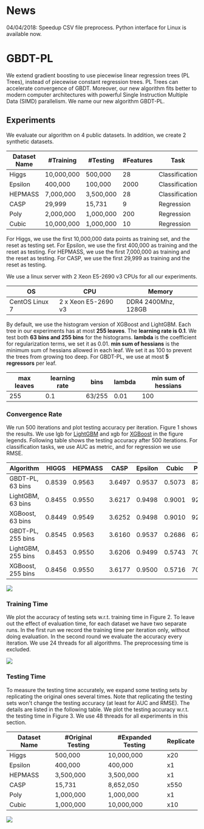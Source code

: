 # News
04/04/2018: Speedup CSV file preprocess. Python interface for Linux is available now. 

# GBDT-PL
We extend gradient boosting to use piecewise linear regression trees (PL Trees), 
instead of piecewise constant regression trees. PL Trees can accelerate convergence of
GBDT. Moreover, our new algorithm fits better to modern computer architectures with powerful
Single Instruction Multiple Data (SIMD) parallelism. We name our new algorithm GBDT-PL.

## Experiments 
We evaluate our algorithm on 4 public datasets. In addition, we create 2 synthetic datasets. 

|Dataset Name| #Training | #Testing | #Features |      Task      | Link |
|------------|------------|----------|-----------|----------------|------|
|    Higgs   | 10,000,000 | 500,000  |     28    | Classification | [higgs](https://archive.ics.uci.edu/ml/datasets/HIGGS) |
|   Epsilon  | 400,000 | 100,000  |     2000    | Classification | [epsilon](https://www.csie.ntu.edu.tw/~cjlin/libsvmtools/datasets/binary.html) |
|  HEPMASS   | 7,000,000 | 3,500,000 | 28 | Classification | [hepmass](https://archive.ics.uci.edu/ml/datasets/HEPMASS)|
| CASP | 29,999 | 15,731 | 9 | Regression | [casp](https://archive.ics.uci.edu/ml/datasets/Physicochemical+Properties+of+Protein+Tertiary+Structure) |
| Poly | 2,000,000 | 1,000,000 | 200 | Regression | [poly](https://www.dropbox.com/sh/zfxdw6gpzm69ami/AACSWPbATTrGDJaSB7YotIjga?dl=0) |
| Cubic | 10,000,000 | 1,000,000 | 10 | Regression | [cubic](https://www.dropbox.com/sh/zfxdw6gpzm69ami/AACSWPbATTrGDJaSB7YotIjga?dl=0) |

For Higgs, we use the first 10,000,000 data points as training set, and the reset as testing set. For Epsilon, we use the first 400,000 as training and the reset as testing. For HEPMASS, we use the first 7,000,000 as training and the reset as testing. For CASP, we use the first 29,999 as training and the reset as testing. 

We use a linux server with 2 Xeon E5-2690 v3 CPUs for all our experiments.

|OS | CPU | Memory |
|---|-----|--------|
|CentOS Linux 7 | 2 x Xeon E5-2690 v3 | DDR4 2400Mhz, 128GB|

By default, we use the histogram version of XGBoost and LightGBM. Each tree in our experiments has at most **255 leaves**. The **learning rate is 0.1**. We test both **63 bins and 255 bins** for the histograms. **lambda** is the coefficient for regularization terms, we set it as 0.01. **min sum of hessians** is the minimum sum of hessians allowed in each leaf. We set it as 100 to prevent the trees from growing too deep. For GBDT-PL, we use at most **5 regressors** per leaf. 

|max leaves | learning rate | bins | lambda | min sum of hessians |
|-----------|---------------|------|-----------|---------------------|
|255 | 0.1 | 63/255 | 0.01 | 100 |

### Convergence Rate
We run 500 iterations and plot testing accuracy per iteration. Figure 1 shows the results. We use lgb for [LightGBM](https://github.com/Microsoft/LightGBM) and xgb for [XGBoost](https://github.com/dmlc/xgboost) in the figure legends. 
Following table shows the testing accuracy after 500 iterations. For classification tasks, we use AUC as metric, and for regression we use RMSE.

|Algorithm | HIGGS | HEPMASS | CASP | Epsilon | Cubic | Poly |
|----------|-------|---------|------|---------|-------|------|
|GBDT-PL, 63 bins | 0.8539 | 0.9563 | 3.6497 | 0.9537 | 0.5073 | 879.7 |
|LightGBM, 63 bins | 0.8455 | 0.9550 | 3.6217 | 0.9498 | 0.9001 | 923.2 |
|XGBoost, 63 bins | 0.8449 | 0.9549 | 3.6252 | 0.9498 | 0.9010 | 921.4 |
|GBDT-PL, 255 bins | 0.8545 | 0.9563 | 3.6160 | 0.9537 | 0.2686 | 673.4 |
|LightGBM, 255 bins | 0.8453 | 0.9550 | 3.6206 | 0.9499 | 0.5743 | 701.3 |
|XGBoost, 255 bins | 0.8456 | 0.9550 | 3.6177 | 0.9500  | 0.5716 | 701.1 |

![](https://github.com/GBDT-PL/GBDT-PL/raw/master/figures/convergence.png) 

### Training Time
We plot the accuracy of testing sets w.r.t. training time in Figure 2. To leave out the effect of evaluation time, for each dataset we have two separate runs. In the first run we record the training time per iteration only, without doing evaluation. In the second round we evaluate the accuracy every iteration. We use 24 threads for all algorithms. The preprocessing time is excluded. 

![](https://github.com/GBDT-PL/GBDT-PL/raw/master/figures/training-time.png)

### Testing Time
To measure the testing time accurately, we expand some testing sets by replicating the original ones several times. Note that replicating the testing sets won't change the testing accuracy (at least for AUC and RMSE). The details are listed in the following table. We plot the testing accuracy w.r.t. the testing time in Figure 3. We use 48 threads for all experiments in this section.

|Dataset Name | #Original Testing | #Expanded Testing |  Replicate   | 
|-------------|-------------------|-------------------|--------------|
|    Higgs   | 500,000 | 10,000,000  |     x20    |
|   Epsilon  | 400,000 | 400,000  |     x1    | 
|  HEPMASS   | 3,500,000 | 3,500,000 | x1 | 
| CASP | 15,731 | 8,652,050 | x550 |
| Poly | 1,000,000 | 1,000,000 | x1 | 
| Cubic | 1,000,000 | 10,000,000 | x10 | 

![](https://github.com/GBDT-PL/GBDT-PL/raw/master/figures/testing-time.png)
